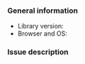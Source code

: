 ### General information

* Library version: <!-- Example: 1.0.0 -->
* Browser and OS: <!-- Example: Chrome 56.0.2924.87 (64-bit) on MacOS 10.12.3 -->

### Issue description

<!-- To help us quickly reproduce your issue, include as many details as possible, such as logs, steps to reproduce, and so on.  If the issue reports a new feature, follow the [user story](https://en.wikipedia.org/wiki/User_story) format to clearly describe the use case. -->
